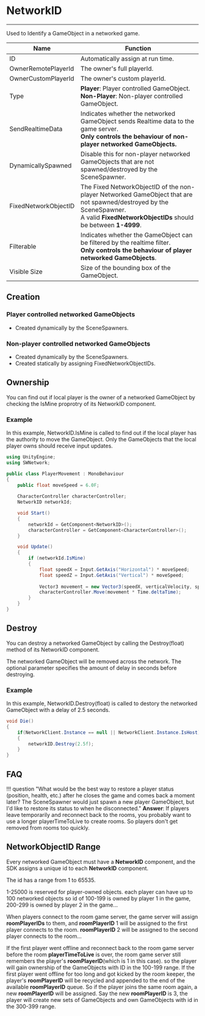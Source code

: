 # NetworkID
___

Used to Identify a GameObject in a networked game.

| Name                 |                                                                                  Function                                                                                  |
|----------------------|--------------------------------------------------------------------------------------------------------------------------------------------------------------------------|
| ID                   | Automatically assign at run time.                                                                                                                                          |
| OwnerRemotePlayerId  | The owner's full playerId.                                                                                                                                                 |
| OwnerCustomPlayerId  | The owner's custom playerId.                                                                                                                                               |
| Type                 | <strong>Player</strong>: Player controlled GameObject. <br><strong>Non-Player</strong>: Non-player controlled GameObject.                                                                                          |
| SendRealtimeData     | Indicates whether the networked GameObject sends Realtime data to the game server. <br><strong>Only controls the behaviour of non-player networked GameObjects.</strong>                         |
| DynamicallySpawned   | Disable this for non-player networked GameObjects that are not spawned/destroyed by the SceneSpawner.                                                                      |
| FixedNetworkObjectID | The Fixed NetworkObjectID of the non-player Networked GameObject that are not spawned/destroyed by the SceneSpawner.<br>A valid <strong>FixedNetworkObjectIDs</strong> should be between <strong>1-4999</strong>. |
| Filterable           | Indicates whether the GameObject can be filtered by the realtime filter. <br><strong>Only controls the behaviour of player networked GameObjects</strong>.                                       |
| Visible Size         | Size of the bounding box of the GameObject.                                                                                                                                 |

## Creation
### Player controlled networked GameObjects 
* Created dynamically by the SceneSpawners.
### Non-player controlled networked GameObjects
* Created dynamically by the SceneSpawners.
* Created statically by assigning FixedNetworkObjectIDs.

## Ownership
You can find out if local player is the owner of a networked GameObject by checking the IsMine proprotry of its NetworkID component.

### Example
In this example, NetworkID.IsMine is called to find out if the local player has the authority to move the GameObject. Only the GameObjects that the local player owns should receive input updates. 
``` c#
using UnityEngine;
using SWNetwork;

public class PlayerMovement : MonoBehaviour
{
    public float moveSpeed = 6.0F;
    
    CharacterController characterController;
    NetworkID networkId;

    void Start()
    {
        networkId = GetComponent<NetworkID>();
        characterController = GetComponent<CharacterController>();
    }

    void Update()
    {
        if (networkId.IsMine)
        {
            float speedX = Input.GetAxis("Horizontal") * moveSpeed;
            float speedZ = Input.GetAxis("Vertical") * moveSpeed;
            
            Vector3 movement = new Vector3(speedX, verticalVelocity, speedZ);
            characterController.Move(movement * Time.deltaTime);
        }
    }
}
```

## Destroy

You can destroy a networked GameObject by calling the Destroy(float) method of its NetworkID component.

The networked GameObject will be removed across the network. The optional parameter specifies the amount of delay in seconds before destroying.

### Example
In this example, NetworkID.Destroy(float) is called to destory the networked GameObject with a delay of 2.5 seconds. 
``` c#
void Die()
{
    if(NetworkClient.Instance == null || NetworkClient.Instance.IsHost)
    {
        networkID.Destroy(2.5f);
    }
}
```

## FAQ

!!! question "What would be the best way to restore a player status (position, health, etc.) after he closes the game and comes back a moment later? The SceneSpawner would just spawn a new player GameObject, but I'd like to restore its status to when he disconnected."
    <strong>Answer</strong>: If players leave temporarily and reconnect back to the rooms, you probably want to use a longer playerTimeToLive to create rooms. So players don't get removed from rooms too quickly. 


## NetworkObjectID Range
Every networked GameObject must have a <strong>NetworkID</strong> component, and the SDK assigns a unique id to each <strong>NetworkID</strong> component. 

The id has a range from 1 to 65535. 

1-25000 is reserved for player-owned objects. each player can have up to 100 networked objects so id of 100-199 is owned by player 1 in the game, 200-299 is owned by player 2 in the game...

When players connect to the room game server, the game server will assign <strong>roomPlayerIDs</strong> to them, and <strong>roomPlayerID</strong> 1 will be assigned to the first player connects to the room. <strong>roomPlayerID</strong> 2 will be assigned to the second player connects to the room... 

If the first player went offline and reconnect back to the room game server before the room <strong>playerTimeToLive</strong> is over, the room game server still remembers the player's <strong>roomPlayerID</strong>(which is 1 in this case). so the player will gain ownership of the GameObjects with ID in the 100-199 range. If the first player went offline for too long and got kicked by the room keeper, the player's <strong>roomPlayerID</strong> will be recycled and appended to the end of the available <strong>roomPlayerID</strong> queue. So if the player joins the same room again, a new <strong>roomPlayerID</strong> will be assigned. Say the new <strong>roomPlayerID</strong> is 3, the player will create new sets of GameObjects and own GameObjects with id in the 300-399 range.
